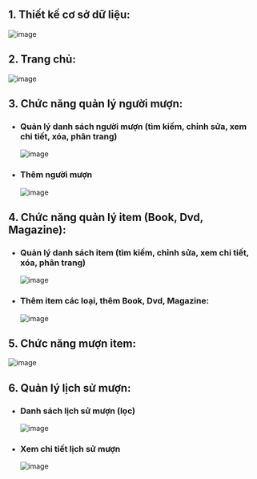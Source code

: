 ## **1. Thiết kế cơ sở dữ liệu:**

  ![image](https://github.com/1701manpt/LMS/assets/76032325/8aa9ff40-6623-4944-a47e-7f2470889130)

## **2. Trang chủ:**

  ![image](https://github.com/1701manpt/LMS/assets/76032325/7862f24c-b4de-417b-ab71-a530476aa6f5)

## **3. Chức năng quản lý người mượn:**
- ### **Quản lý danh sách người mượn (tìm kiếm, chỉnh sửa, xem chi tiết, xóa, phân trang)**
  
  ![image](https://github.com/1701manpt/LMS/assets/76032325/a059fc22-7fbc-4470-a618-bcc94eab7351)

- ### **Thêm người mượn**
  
  ![image](https://github.com/1701manpt/LMS/assets/76032325/b946bf7b-4205-4f6a-95a8-ec9589168439)

## **4. Chức năng quản lý item (Book, Dvd, Magazine):**
- ### **Quản lý danh sách item (tìm kiếm, chỉnh sửa, xem chi tiết, xóa, phân trang)**
  
  ![image](https://github.com/1701manpt/LMS/assets/76032325/247f7f7b-b1aa-468a-abe4-e65372001fcb)

- ### **Thêm item các loại, thêm Book, Dvd, Magazine:**
  
  ![image](https://github.com/1701manpt/LMS/assets/76032325/118b4975-071b-4f85-868f-d5877e2f62c0)

## **5. Chức năng mượn item:**

  ![image](https://github.com/1701manpt/LMS/assets/76032325/13451071-07ee-433d-bf59-3974a52844e7)
  
## **6. Quản lý lịch sử mượn:**
- ### **Danh sách lịch sử mượn (lọc)**
  
  ![image](https://github.com/1701manpt/LMS/assets/76032325/f948cc63-17d5-489d-a1c3-b85baed9df85)

- ### **Xem chi tiết lịch sử mượn**
  
  ![image](https://github.com/1701manpt/LMS/assets/76032325/2c424825-b5a6-4bb4-8864-18ff0ad38d14)

